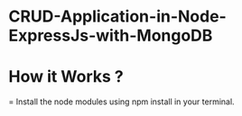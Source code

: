 # CRUD-Application-in-Node-ExpressJs-with-MongoDB
# How it Works ?
=
Install the node modules using npm install in your terminal. 
